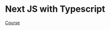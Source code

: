 # Next JS with Typescript

[Course](https://www.udemy.com/course/full-stack-development-with-next-js-typescript/)
